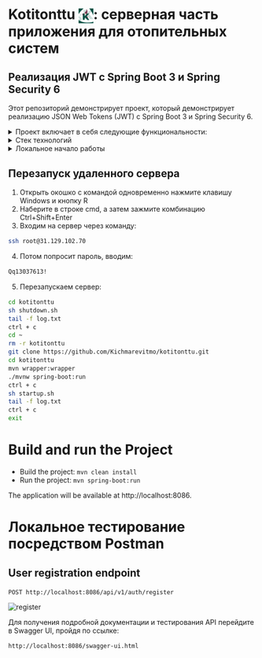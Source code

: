 # Kotitonttu <img src="./logo.png" alt="Логотип" width="30" align="center">: серверная часть приложения для отопительных систем

## Реализация JWT с Spring Boot 3 и Spring Security 6

Этот репозиторий демонстрирует проект, который демонстрирует реализацию 
JSON Web Tokens (JWT) с Spring Boot 3 и Spring Security 6. 
<details>
  <summary>Проект включает в себя следующие функциональности:</summary>

  - Регистрация пользователя и вход в систему с аутентификацией по JWT
  - Токен обновления хранится в базе данных
  - Авторизация на основе ролей с разрешениями
  - Настроенная обработка отказа в доступе
  - Интеграция документации OpenAPI (Swagger)
</details>

<details>
  <summary>Стек технологий</summary>

  - ![Spring Boot](https://img.shields.io/badge/Spring%20Boot-3-green) Spring Boot 3
  - ![Spring Security](https://img.shields.io/badge/Spring%20Security-blue) Spring Security
  - ![Spring Data JPA](https://img.shields.io/badge/Spring%20Data%20JPA-orange) Spring Data JPA
  - ![Пользовательская валидация Spring Boot](https://img.shields.io/badge/Custom%20Validation-yellow) Пользовательская валидация Spring Boot
  - ![JWT](https://img.shields.io/badge/JWT-red) JSON Web Tokens (JWT)
  - ![BCrypt](https://img.shields.io/badge/BCrypt-purple) BCrypt
  - ![Maven](https://img.shields.io/badge/Maven-blueviolet) Maven
  - ![OpenAPI](https://img.shields.io/badge/OpenAPI-lightgrey) OpenAPI (SpringDoc Impl)
  - ![Lombok](https://img.shields.io/badge/Lombok-darkblue) Lombok
</details>
<details>
 <summary>Локальное начало работы</summary>
1) Чтобы начать работу с этим проектом, вам нужно будет установить следующее на своем локальном компьютере:
- JDK 17+ (указано в файле pom.xml)
```xml
<properties>
<java.version>17</java.version>
</properties>
```
- IDE (желателньо IntelliJ IDEA)
- SDK, которую я использую:
![register](sdk.png)  
  
2) В файле application.properties поменять username и password MySQL c глобального на свой локальный:

```properties
#Это:
spring.datasource.username=kotitonttu
spring.datasource.password=Eq13034513!
```

```properties
#Заменить например на это:
spring.datasource.username=root
spring.datasource.password=sasha
```
3) Создать в консоли или через графический интерфейс посредством приложения "MySQL Workbench" новую пустую схему с названием "vuary" согласно настройке :
   
```properties
spring.datasource.url=jdbc:mysql://127.0.0.1:3306/vuary?serverTimezone=Europe/Moscow
```
![mysqlcreateschema](mysqlcreateschema.png)

4) Запустить сервер через уже настроенную конфигурацию "SecurityApplication"
   
</details>

## Перезапуск удаленного сервера
1. Открыть окошко с командой одновременно нажмите клавишу Windows и кнопку R
2. Наберите в строке cmd, а затем зажмите комбинацию Ctrl+Shift+Enter
3. Входим на сервер через команду:
```bash
ssh root@31.129.102.70
```
4. Потом попросит пароль, вводим:
```bash
Qq13037613!
```
5. Перезапускаем сервер:
```bash
cd kotitonttu
sh shutdown.sh
tail -f log.txt
ctrl + c
cd ~
rm -r kotitonttu
git clone https://github.com/Kichmarevitmo/kotitonttu.git
cd kotitonttu
mvn wrapper:wrapper
./mvnw spring-boot:run
ctrl + c
sh startup.sh
tail -f log.txt
ctrl + c
exit
```
# Build and run the Project
- Build the project: `mvn clean install`
- Run the project: `mvn spring-boot:run`

The application will be available at http://localhost:8086.

# Локальное тестирование посредством Postman 
## User registration endpoint

`POST http://localhost:8086/api/v1/auth/register`

![register](register.PNG)

Для получения подробной документации и тестирования API перейдите в Swagger UI, пройдя по ссылке:
```
http://localhost:8086/swagger-ui.html
```
